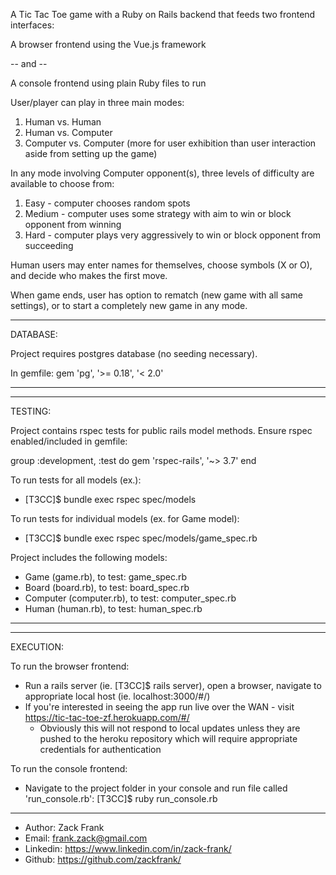 A Tic Tac Toe game with a Ruby on Rails backend that feeds two frontend interfaces:

A browser frontend using the Vue.js framework

-- and --

A console frontend using plain Ruby files to run

User/player can play in three main modes:
1. Human vs. Human
2. Human vs. Computer
3. Computer vs. Computer (more for user exhibition than user interaction aside from setting up the game)

In any mode involving Computer opponent(s), three levels of difficulty are available to choose from:
1. Easy - computer chooses random spots
2. Medium - computer uses some strategy with aim to win or block opponent from winning
3. Hard - computer plays very aggressively to win or block opponent from succeeding

Human users may enter names for themselves, choose symbols (X or O), and decide who makes the first move.

When game ends, user has option to rematch (new game with all same settings), or to start a completely
new game in any mode.

----------------------------------------------------------------------------------------------------------------
DATABASE:

Project requires postgres database (no seeding necessary).

In gemfile: 
gem 'pg', '>= 0.18', '< 2.0'

----------------------------------------------------------------------------------------------------------------

----------------------------------------------------------------------------------------------------------------
TESTING:

Project contains rspec tests for public rails model methods. Ensure rspec enabled/included in gemfile:

group :development, :test do
  gem 'rspec-rails', '~> 3.7'
end

To run tests for all models (ex.):
- [T3CC]$ bundle exec rspec spec/models

To run tests for individual models (ex. for Game model):
- [T3CC]$ bundle exec rspec spec/models/game_spec.rb

Project includes the following models:
- Game (game.rb), to test: game_spec.rb
- Board (board.rb), to test: board_spec.rb
- Computer (computer.rb), to test: computer_spec.rb
- Human (human.rb), to test: human_spec.rb
----------------------------------------------------------------------------------------------------------------

----------------------------------------------------------------------------------------------------------------
EXECUTION:

To run the browser frontend:
- Run a rails server (ie. [T3CC]$ rails server), open a browser, navigate to appropriate local host (ie. localhost:3000/#/)
- If you're interested in seeing the app run live over the WAN - visit https://tic-tac-toe-zf.herokuapp.com/#/
   - Obviously this will not respond to local updates unless they are pushed to the heroku 
   repository which will require appropriate credentials for authentication

To run the console frontend: 
- Navigate to the project folder in your console and run file called 'run_console.rb':
 [T3CC]$ ruby run_console.rb
----------------------------------------------------------------------------------------------------------------


- Author: Zack Frank
- Email: frank.zack@gmail.com
- Linkedin: https://www.linkedin.com/in/zack-frank/
- Github: https://github.com/zackfrank/